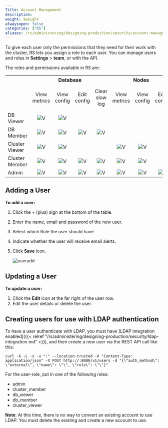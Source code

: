 ```yaml
---
Title: Account Management
description: 
weight: $weight
alwaysopen: false
categories: ["RS"]
aliases: /rs/administering/designing-production/security/account-management/
---
```

To give each user only the permissions that they need for their work with the cluster,
RS lets you assign a role to each user.
You can manage users and roles in **Settings** > **team**, or with the API.

The roles and permissions available in RS are:

<table class="small">
  <tr>
    <th></th>
    <th colspan="4">Database</th>
    <th colspan="3">Nodes</th>
    <th colspan="5">Cluster</th>
  </tr>
  <tr>
    <td align="center"></td>
    <td class="cat-boundary" align="center">View metrics</td>
    <td align="center">View<br>config</td>
    <td align="center">Edit config</td>
    <td align="center">Clear<br>slow log</td>
    <td class="cat-boundary" align="center">View metrics</td>
    <td align="center">View<br>config</td>
    <td align="center">Edit<br>config</td>
    <td class="cat-boundary" align="center">View metrics</td>
    <td align="center">View<br>config</td>
    <td align="center">Edit<br>config</td>
    <td align="center">View logs</td>
    <td align="center">View<br>and edit<br>settings</td>
  </tr>
  <tr>
    <td class="row-head">DB Viewer</td>
    <td class="cat-boundary" align="center" align="center"><img src="../../../../images/icon_logo/icon_check_black.png" alt="V"></td>
    <td align="center"><img src="../../../../images/icon_logo/icon_check_black.png" alt="V"></td>
    <td align="center"></td>
    <td align="center"></td>
    <td class="cat-boundary" align="center" align="center"></td>
    <td align="center"></td>
    <td align="center"></td>
    <td class="cat-boundary" align="center" align="center"></td>
    <td align="center"></td>
    <td align="center"></td>
    <td align="center"></td>
    <td align="center"></td>
  </tr>
  <tr>
    <td class="row-head">DB Member</td>
    <td class="cat-boundary" align="center" align="center"><img src="../../../../images/icon_logo/icon_check_black.png" alt="V"></td>
    <td align="center"><img src="../../../../images/icon_logo/icon_check_black.png" alt="V"></td>
    <td align="center"><img src="../../../../images/icon_logo/icon_check_black.png" alt="V"></td>
    <td align="center"><img src="../../../../images/icon_logo/icon_check_black.png" alt="V"></td>
    <td class="cat-boundary" align="center" align="center"></td>
    <td align="center"></td>
    <td align="center"></td>
    <td class="cat-boundary" align="center" align="center"></td>
    <td align="center"></td>
    <td align="center"></td>
    <td align="center"><img src="../../../../images/icon_logo/icon_check_black.png" alt="V"></td>
    <td align="center"></td>
  </tr>
  <tr>
    <td class="row-head">Cluster Viewer</td>
    <td class="cat-boundary" align="center" align="center"><img src="../../../../images/icon_logo/icon_check_black.png" alt="V"></td>
    <td align="center"><img src="../../../../images/icon_logo/icon_check_black.png" alt="V"></td>
    <td align="center"></td>
    <td align="center"></td>
    <td class="cat-boundary" align="center" align="center"><img src="../../../../images/icon_logo/icon_check_black.png" alt="V"></td>
    <td align="center"><img src="../../../../images/icon_logo/icon_check_black.png" alt="V"></td>
    <td align="center"></td>
    <td class="cat-boundary" align="center" align="center"><img src="../../../../images/icon_logo/icon_check_black.png" alt="V"></td>
    <td align="center"><img src="../../../../images/icon_logo/icon_check_black.png" alt="V"></td>
    <td align="center"></td>
    <td align="center"><img src="../../../../images/icon_logo/icon_check_black.png" alt="V"></td>
    <td align="center"></td>
  </tr>
  <tr>
    <td class="row-head">Cluster Member</td>
    <td class="cat-boundary" align="center" align="center"><img src="../../../../images/icon_logo/icon_check_black.png" alt="V"></td>
    <td align="center"><img src="../../../../images/icon_logo/icon_check_black.png" alt="V"></td>
    <td align="center"><img src="../../../../images/icon_logo/icon_check_black.png" alt="V"></td>
    <td align="center"><img src="../../../../images/icon_logo/icon_check_black.png" alt="V"></td>
    <td class="cat-boundary" align="center" align="center"><img src="../../../../images/icon_logo/icon_check_black.png" alt="V"></td>
    <td align="center"><img src="../../../../images/icon_logo/icon_check_black.png" alt="V"></td>
    <td align="center"></td>
    <td class="cat-boundary" align="center" align="center"><img src="../../../../images/icon_logo/icon_check_black.png" alt="V"></td>
    <td align="center"><img src="../../../../images/icon_logo/icon_check_black.png" alt="V"></td>
    <td align="center"></td>
    <td align="center"><img src="../../../../images/icon_logo/icon_check_black.png" alt="V"></td>
    <td align="center"></td>
  </tr>
  <tr>
    <td class="row-head">Admin</td>
    <td class="cat-boundary" align="center" align="center"><img src="../../../../images/icon_logo/icon_check_black.png" alt="V"></td>
    <td align="center"><img src="../../../../images/icon_logo/icon_check_black.png" alt="V"></td>
    <td align="center"><img src="../../../../images/icon_logo/icon_check_black.png" alt="V"></td>
    <td align="center"><img src="../../../../images/icon_logo/icon_check_black.png" alt="V"></td>
    <td class="cat-boundary" align="center" align="center"><img src="../../../../images/icon_logo/icon_check_black.png" alt="V"></td>
    <td align="center"><img src="../../../../images/icon_logo/icon_check_black.png" alt="V"></td>
    <td align="center"><img src="../../../../images/icon_logo/icon_check_black.png" alt="V"></td>
    <td class="cat-boundary" align="center" align="center"><img src="../../../../images/icon_logo/icon_check_black.png" alt="V"></td>
    <td align="center"><img src="../../../../images/icon_logo/icon_check_black.png" alt="V"></td>
    <td align="center"><img src="../../../../images/icon_logo/icon_check_black.png" alt="V"></td>
    <td align="center"><img src="../../../../images/icon_logo/icon_check_black.png" alt="V"></td>
    <td align="center"><img src="../../../../images/icon_logo/icon_check_black.png" alt="V"></td>
  </tr>
</table>

## Adding a User

**To add a user:**

1. Click the + (plus) sign at the bottom of the table.
1. Enter the name, email and password of the new user.
1. Select which Role the user should have
1. Indicate whether the user will receive email alerts.
1. Click **Save** icon.

    ![useradd](/images/rs/useradd-300x101.png)

## Updating a User

**To update a user:**

1. Click the **Edit** icon at the far right of the user row.
1. Edit the user details or delete the user.

## Creating users for use with LDAP authentication

To have a user authenticate with LDAP, you must have [LDAP integration
enabled]({{< relref "/rs/administering/designing-production/security/ldap-integration.md" >}}),
and then create a new user via the REST API call like this:

```src
curl -k -L -v -u ":" --location-trusted -H "Content-Type: application/json" -X POST http://:8080/v1/users -d "{\"auth_method\": \"external\", \"name\": \"\", \"role\": \"\"}"
```

For the user-role, put in one of the following roles:

- admin
- cluster_member
- db_viewer
- db_member
- cluster_viewer

**Note**: At this time, there is no way to convert an existing account
to use LDAP. You must delete the existing and create a new account to
use.
